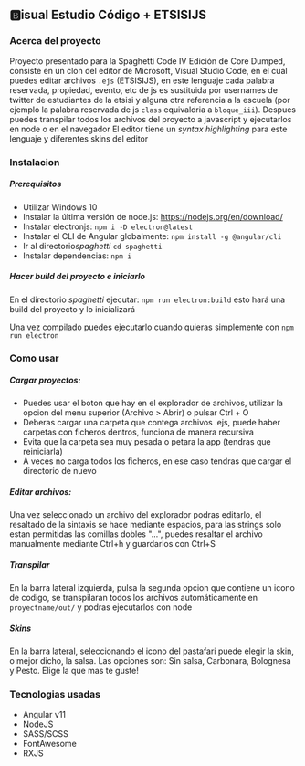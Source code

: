 ## 🅱isual Estudio Código + ETSISIJS

### Acerca del proyecto
Proyecto presentado para la Spaghetti Code IV Edición de Core Dumped, consiste en un clon del editor de Microsoft, Visual Studio Code, en el cual puedes editar archivos `.ejs` (ETSISIJS), en este lenguaje cada palabra reservada, propiedad, evento, etc de js es sustituida por usernames de twitter de estudiantes de la etsisi y alguna otra referencia a la escuela (por ejemplo la palabra reservada de js `class` equivaldria a `bloque_iii`). Despues puedes transpilar todos los archivos del proyecto a javascript y ejecutarlos en node o en el navegador
El editor tiene un *syntax highlighting* para este lenguaje y diferentes skins del editor

### Instalacion
##### Prerequisitos
- Utilizar Windows 10
- Instalar la última versión de node.js: https://nodejs.org/en/download/
- Instalar electronjs: `npm i -D electron@latest`
- Instalar el CLI de Angular globalmente: `npm install -g @angular/cli`
- Ir al directorio*spaghetti*  `cd spaghetti`
- Instalar dependencias: `npm i`

##### Hacer build del proyecto e iniciarlo
En el directorio *spaghetti* ejecutar: `npm run electron:build` esto hará una build del proyecto y lo inicializará

Una vez compilado puedes ejecutarlo cuando quieras simplemente con `npm run electron`

### Como usar

##### Cargar proyectos:
- Puedes usar el boton que hay en el explorador de archivos, utilizar la opcion del menu superior (Archivo > Abrir) o pulsar Ctrl + O
- Deberas cargar una carpeta que contega archivos .ejs, puede haber carpetas con ficheros dentros, funciona de manera recursiva
- Evita que la carpeta sea muy pesada o petara la app (tendras que reiniciarla)
- A veces no carga todos los ficheros, en ese caso tendras que cargar el directorio de nuevo

##### Editar archivos:
Una vez seleccionado un archivo del explorador podras editarlo, el resaltado de la sintaxis se hace mediante espacios, para las strings solo estan permitidas las comillas dobles "...", puedes resaltar el archivo manualmente mediante Ctrl+h y guardarlos con Ctrl+S

##### Transpilar

En la barra lateral izquierda, pulsa la segunda opcion que contiene un icono de codigo, se transpilaran todos los archivos automáticamente en `proyectname/out/` y podras ejecutarlos con node

##### Skins

En la barra lateral, seleccionando el icono del pastafari puede elegir la skin, o mejor dicho, la salsa.
Las opciones son: Sin salsa, Carbonara, Bolognesa y Pesto. Elige la que mas te guste!

 
### Tecnologias usadas

- Angular v11
- NodeJS
- SASS/SCSS
- FontAwesome
- RXJS

